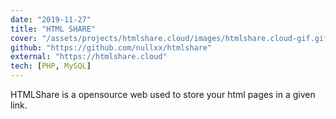 ```yaml
---
date: "2019-11-27"
title: "HTML SHARE"
cover: "/assets/projects/htmlshare.cloud/images/htmlshare.cloud-gif.gif"
github: "https://github.com/nullxx/htmlshare"
external: "https://htmlshare.cloud"
tech: [PHP, MySQL]
---
```


HTMLShare is a opensource web used to store your html pages in a given link.
